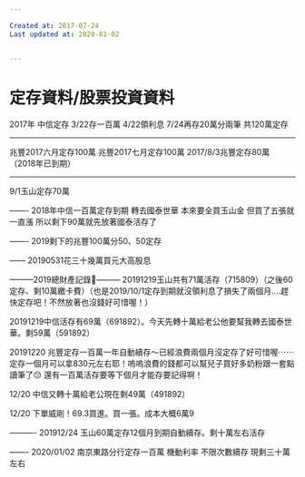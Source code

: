 ```yaml
---

Created at: 2017-07-24
Last updated at: 2020-01-02


---
```


# 定存資料/股票投資資料


2017年
中信定存
3/22存一百萬
4/22領利息
7/24再存20萬分兩筆
共120萬定存

* * *

兆豐2017六月定存100萬
兆豐2017七月定存100萬
2017/8/3兆豐定存80萬
（2018年已到期）

* * *

9/1玉山定存70萬

——-
2018年中信一百萬定存到期
轉去國泰世華
本來要全買玉山金
但買了五張就一直漲
所以剩下90萬就先放著國泰活存了

——-
2019剩下的兆豐100萬分50、50定存

——
20190531花三十幾萬買元大高股息

———2019總財產記錄📝———
20191219玉山共有71萬活存（715809）（之後60定存、剩10萬繳卡費）（也是2019/10/1定存到期就沒領利息了損失了兩個月....趕快定存吧！不然放著也沒錢好可惜喔！）

20191219中信活存有69萬（691892）。今天先轉十萬給老公他要幫我轉去國泰世華。剩59萬（591892）

20191220 兆豐定存一百萬一年自動續存～已經浪費兩個月沒定存了好可惜喔⋯⋯定存一個月可以拿830元左右耶！嗚嗚浪費的錢都可以幫兒子買好多奶粉跟一套點讀筆了😔
還有一百萬活存要等下個月才能存要記得啊！

12/20 中信又轉十萬給老公現在剩49萬（491892）

12/20 下單威剛！69.3買進。買一張。成本大概6萬9

———-
201912/24 玉山60萬定存12個月到期自動續存。剩十萬左右活存

——-
2020/01/02
南京東路分行定存一百萬 機動利率 不限次數續存 現剩三十萬左右

